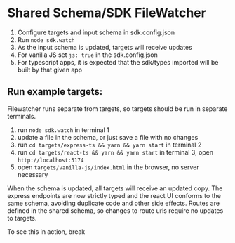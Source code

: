 # Shared Schema/SDK FileWatcher

1. Configure targets and input schema in sdk.config.json
2. Run `node sdk.watch`
3. As the input schema is updated, targets will receive updates
4. For vanilla JS set `js: true` in the sdk.config.json
5. For typescript apps, it is expected that the sdk/types imported will be built by that given app

## Run example targets:

Filewatcher runs separate from targets, so targets should be run in separate terminals.

1. run `node sdk.watch` in terminal 1
2. update a file in the schema, or just save a file with no changes
3. run `cd targets/express-ts && yarn && yarn start` in terminal 2
4. run `cd targets/react-ts && yarn && yarn start` in terminal 3, open `http://localhost:5174`
5. open `targets/vanilla-js/index.html` in the browser, no server necessary

When the schema is updated, all targets will receive an updated copy. The express endpoints are now strictly typed and the react UI conforms to the same schema, avoiding duplicate code and other side effects. Routes are defined in the shared schema, so changes to route urls require no updates to targets.

To see this in action, break
